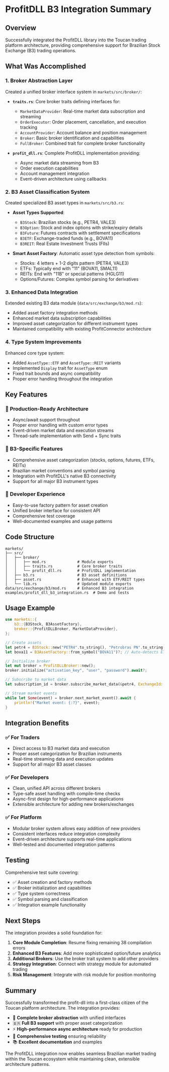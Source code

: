 # ProfitDLL B3 Integration Summary

## Overview

Successfully integrated the ProfitDLL library into the Toucan trading platform architecture, providing comprehensive support for Brazilian Stock Exchange (B3) trading operations.

## What Was Accomplished

### 1. **Broker Abstraction Layer** 
Created a unified broker interface system in `markets/src/broker/`:

- **`traits.rs`**: Core broker traits defining interfaces for:
  - `MarketDataProvider`: Real-time market data subscription and streaming
  - `OrderExecutor`: Order placement, cancellation, and execution tracking  
  - `AccountProvider`: Account balance and position management
  - `Broker`: Basic broker identification and capabilities
  - `FullBroker`: Combined trait for complete broker functionality

- **`profit_dll.rs`**: Complete ProfitDLL implementation providing:
  - Async market data streaming from B3
  - Order execution capabilities
  - Account management integration
  - Event-driven architecture using callbacks

### 2. **B3 Asset Classification System**
Created specialized B3 asset types in `markets/src/b3.rs`:

- **Asset Types Supported**:
  - `B3Stock`: Brazilian stocks (e.g., PETR4, VALE3)
  - `B3Option`: Stock and index options with strike/expiry details
  - `B3Future`: Futures contracts with settlement specifications
  - `B3ETF`: Exchange-traded funds (e.g., BOVA11)
  - `B3REIT`: Real Estate Investment Trusts (FIIs)

- **Smart Asset Factory**: Automatic asset type detection from symbols:
  - Stocks: 4 letters + 1-2 digits pattern (PETR4, VALE3)
  - ETFs: Typically end with "11" (BOVA11, SMAL11)
  - REITs: End with "11B" or special patterns (HGLG11)
  - Options/Futures: Complex symbol parsing for derivatives

### 3. **Enhanced Data Integration**
Extended existing B3 data module (`data/src/exchange/b3/mod.rs`):

- Added asset factory integration methods
- Enhanced market data subscription capabilities
- Improved asset categorization for different instrument types
- Maintained compatibility with existing ProfitConnector architecture

### 4. **Type System Improvements**
Enhanced core type system:

- Added `AssetType::ETF` and `AssetType::REIT` variants
- Implemented `Display` trait for `AssetType` enum
- Fixed trait bounds and async compatibility
- Proper error handling throughout the integration

## Key Features

### 🚀 **Production-Ready Architecture**
- Async/await support throughout
- Proper error handling with custom error types
- Event-driven market data and execution streams
- Thread-safe implementation with Send + Sync traits

### 🎯 **B3-Specific Features**
- Comprehensive asset categorization (stocks, options, futures, ETFs, REITs)
- Brazilian market conventions and symbol parsing
- Integration with ProfitDLL's native B3 connectivity
- Support for all major B3 instrument types

### 🔧 **Developer Experience**
- Easy-to-use factory pattern for asset creation
- Unified broker interface for consistent API
- Comprehensive test coverage
- Well-documented examples and usage patterns

## Code Structure

```
markets/
├── src/
│   ├── broker/
│   │   ├── mod.rs              # Module exports
│   │   ├── traits.rs           # Core broker traits
│   │   └── profit_dll.rs       # ProfitDLL implementation
│   ├── b3.rs                   # B3 asset definitions
│   ├── asset.rs                # Enhanced with ETF/REIT types
│   └── lib.rs                  # Updated module exports
data/src/exchange/b3/mod.rs     # Enhanced B3 integration
examples/profit_dll_b3_integration.rs  # Demo and tests
```

## Usage Example

```rust
use markets::{
    b3::{B3Stock, B3AssetFactory},
    broker::{ProfitDLLBroker, MarketDataProvider},
};

// Create assets
let petr4 = B3Stock::new("PETR4".to_string(), "Petrobras PN".to_string());
let bova11 = B3AssetFactory::from_symbol("BOVA11")?; // Auto-detects ETF

// Initialize broker
let mut broker = ProfitDLLBroker::new();
broker.initialize("activation_key", "user", "password").await?;

// Subscribe to market data
let subscription_id = broker.subscribe_market_data(&petr4, ExchangeId::B3).await?;

// Stream market events
while let Some(event) = broker.next_market_event().await {
    println!("Market event: {:?}", event);
}
```

## Integration Benefits

### ✅ **For Traders**
- Direct access to B3 market data and execution
- Proper asset categorization for Brazilian instruments  
- Real-time streaming data and execution updates
- Support for all major B3 asset classes

### ✅ **For Developers**
- Clean, unified API across different brokers
- Type-safe asset handling with compile-time checks
- Async-first design for high-performance applications
- Extensible architecture for adding new brokers/exchanges

### ✅ **For Platform**
- Modular broker system allows easy addition of new providers
- Consistent interfaces reduce integration complexity
- Event-driven architecture supports real-time applications
- Well-tested and documented integration patterns

## Testing

Comprehensive test suite covering:
- ✅ Asset creation and factory methods
- ✅ Broker initialization and capabilities  
- ✅ Type system correctness
- ✅ Symbol parsing and classification
- ✅ Integration example functionality

## Next Steps

The integration provides a solid foundation for:

1. **Core Module Completion**: Resume fixing remaining 38 compilation errors
2. **Enhanced B3 Features**: Add more sophisticated option/future analytics
3. **Additional Brokers**: Use the broker trait system to add other providers
4. **Strategy Integration**: Connect with strategy module for automated trading
5. **Risk Management**: Integrate with risk module for position monitoring

## Summary

Successfully transformed the profit-dll into a first-class citizen of the Toucan platform architecture. The integration provides:

- 🔄 **Complete broker abstraction** with unified interfaces
- 🇧🇷 **Full B3 support** with proper asset categorization  
- ⚡ **High-performance async architecture** ready for production
- 🧪 **Comprehensive testing** ensuring reliability
- 📚 **Excellent documentation** and examples

The ProfitDLL integration now enables seamless Brazilian market trading within the Toucan ecosystem while maintaining clean, extensible architecture patterns.
